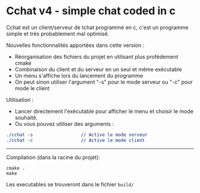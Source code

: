 # Cchat v4 - simple chat coded in c

Cchat est un client/serveur de tchat programmé en c, c'est un programme simple et très probablement mal optimisé.

Nouvelles fonctionnalités apportées dans cette version :
- Réorganisation des fichiers du projet en utilisant plus profédement cmake
- Combinaison du client et du serveur en un seul et même exécutable
- Un menu s'affiche lors du lancement du programme
- On peut sinon utiliser l'argument "-s" pour le mode serveur ou "-c" pour mode le client


Utilisation :
- Lancer directement l'exécutable pour afficher le menu et choisir le mode souhaité.
- Ou vous pouvez utiliser des arguments :
```1
./cchat -s                  // Active le mode serveur
./cchat -c                  // Active le mode client
```

---

Compilation (dans la racine du projet):
```
cmake .
make
```

Les executables se trouveront dans le fichier `build/`